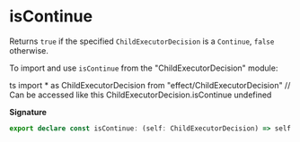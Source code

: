 # isContinue

Returns `true` if the specified `ChildExecutorDecision` is a `Continue`,
`false` otherwise.

To import and use `isContinue` from the "ChildExecutorDecision" module:

ts
import \* as ChildExecutorDecision from "effect/ChildExecutorDecision"
// Can be accessed like this
ChildExecutorDecision.isContinue
undefined

**Signature**

```ts
export declare const isContinue: (self: ChildExecutorDecision) => self is Continue
```
